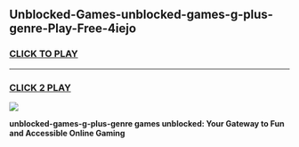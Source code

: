 
## Unblocked-Games-unblocked-games-g-plus-genre-Play-Free-4iejo
<h3>
<a href="https://premium76.site?title=unblocked-games-g-plus-genre&ref=19M">CLICK TO PLAY</a></h3>
<hr>

<h3>
<a href="https://premium76.site?title=unblocked-games-g-plus-genre&ref=19M">CLICK 2 PLAY</a>
  
</h3>

<a href="https://premium76.site?title=unblocked-games-g-plus-genre&ref=19M"><img src="https://clearcache.store/games.png"></a>


**unblocked-games-g-plus-genre games unblocked: Your Gateway to Fun and Accessible Online Gaming**

